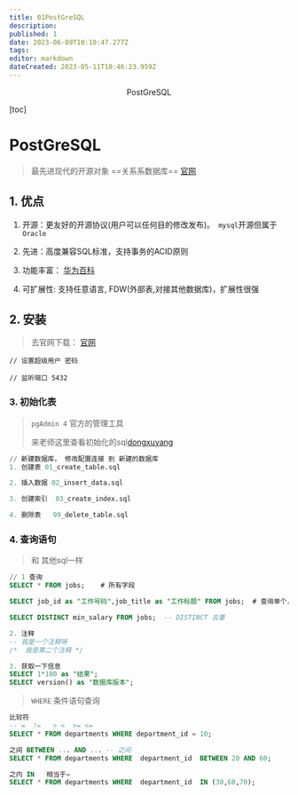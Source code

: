 ```yaml
---
title: 01PostGreSQL
description: 
published: 1
date: 2023-06-09T10:10:47.277Z
tags: 
editor: markdown
dateCreated: 2023-05-11T10:46:23.959Z
---
```


<center>PostGreSQL</center>



[toc]



# PostGreSQL 

> 最先进现代的开源对象 ==关系系数据库== [官网](https://www.postgresql.org/)



## 1. 优点

1. 开源：更友好的开源协议(用户可以任何目的修改发布)。` mysql`开源但属于`Oracle`
2. 先进：高度兼容SQL标准，支持事务的ACID原则
3. 功能丰富： [华为百科](https://www.huaweicloud.com/zhishi/db17.html)

4. 可扩展性:  支持任意语言, FDW(外部表,对接其他数据库)，扩展性很强



## 2. 安装

> 去官网下载：  [官网](https://www.postgresql.org/)

```shell
// 设置超级用户 密码

// 监听端口 5432
```



### 3. 初始化表

> `pgAdmin 4`   官方的管理工具 
>
> 来老师这里查看初始化的sql[dongxuyang](https://github.com/dongxuyang1985/postgresql_dev_guide)

```sql
// 新建数据库， 修改配置连接 到 新建的数据库
1. 创建表 01_create_table.sql 

2. 插入数据 02_insert_data.sql 

3. 创建索引  03_create_index.sql  

4. 删除表   99_delete_table.sql 
```



### 4. 查询语句

> 和 其他sql一样

```sql
// 1 查询
SELECT * FROM jobs;    # 所有字段 

SELECT job_id as "工作号码",job_title as "工作标题" FROM jobs;  # 查询单个， as 别名 

SELECT DISTINCT min_salary FROM jobs;  -- DISTINCT 去重

2. 注释
-- 我是一个注释呀
/*  我是第二个注释 */

3. 获取一下信息
SELECT 1*100 as "结果";
SELECT version() as "数据库版本";
```

> `WHERE` 条件语句查询

```sql
比较符
-- =  !=   > <  >= <=  
SELECT * FROM departments WHERE department_id = 10; 

之间 BETWEEN ... AND ... -- 之间
SELECT * FROM departments WHERE  department_id  BETWEEN 20 AND 60;

之内 IN   相当于= 
SELECT * FROM departments WHERE  department_id  IN (30,60,70);  


```

